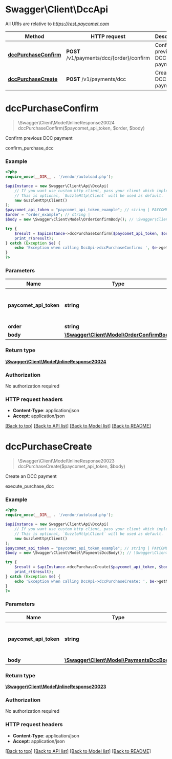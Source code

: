 # Swagger\Client\DccApi

All URIs are relative to *https://rest.paycomet.com*

Method | HTTP request | Description
------------- | ------------- | -------------
[**dccPurchaseConfirm**](DccApi.md#dccpurchaseconfirm) | **POST** /v1/payments/dcc/{order}/confirm | Confirm previous DCC payment
[**dccPurchaseCreate**](DccApi.md#dccpurchasecreate) | **POST** /v1/payments/dcc | Create an DCC payment

# **dccPurchaseConfirm**
> \Swagger\Client\Model\InlineResponse20024 dccPurchaseConfirm($paycomet_api_token, $order, $body)

Confirm previous DCC payment

confirm_purchase_dcc

### Example
```php
<?php
require_once(__DIR__ . '/vendor/autoload.php');

$apiInstance = new Swagger\Client\Api\DccApi(
    // If you want use custom http client, pass your client which implements `GuzzleHttp\ClientInterface`.
    // This is optional, `GuzzleHttp\Client` will be used as default.
    new GuzzleHttp\Client()
);
$paycomet_api_token = "paycomet_api_token_example"; // string | PAYCOMET API key (Authorization privilege required)
$order = "order_example"; // string | 
$body = new \Swagger\Client\Model\OrderConfirmBody(); // \Swagger\Client\Model\OrderConfirmBody | 

try {
    $result = $apiInstance->dccPurchaseConfirm($paycomet_api_token, $order, $body);
    print_r($result);
} catch (Exception $e) {
    echo 'Exception when calling DccApi->dccPurchaseConfirm: ', $e->getMessage(), PHP_EOL;
}
?>
```

### Parameters

Name | Type | Description  | Notes
------------- | ------------- | ------------- | -------------
 **paycomet_api_token** | **string**| PAYCOMET API key (Authorization privilege required) |
 **order** | **string**|  |
 **body** | [**\Swagger\Client\Model\OrderConfirmBody**](../Model/OrderConfirmBody.md)|  | [optional]

### Return type

[**\Swagger\Client\Model\InlineResponse20024**](../Model/InlineResponse20024.md)

### Authorization

No authorization required

### HTTP request headers

 - **Content-Type**: application/json
 - **Accept**: application/json

[[Back to top]](#) [[Back to API list]](../../README.md#documentation-for-api-endpoints) [[Back to Model list]](../../README.md#documentation-for-models) [[Back to README]](../../README.md)

# **dccPurchaseCreate**
> \Swagger\Client\Model\InlineResponse20023 dccPurchaseCreate($paycomet_api_token, $body)

Create an DCC payment

execute_purchase_dcc

### Example
```php
<?php
require_once(__DIR__ . '/vendor/autoload.php');

$apiInstance = new Swagger\Client\Api\DccApi(
    // If you want use custom http client, pass your client which implements `GuzzleHttp\ClientInterface`.
    // This is optional, `GuzzleHttp\Client` will be used as default.
    new GuzzleHttp\Client()
);
$paycomet_api_token = "paycomet_api_token_example"; // string | PAYCOMET API key (Authorization privilege required)
$body = new \Swagger\Client\Model\PaymentsDccBody(); // \Swagger\Client\Model\PaymentsDccBody | 

try {
    $result = $apiInstance->dccPurchaseCreate($paycomet_api_token, $body);
    print_r($result);
} catch (Exception $e) {
    echo 'Exception when calling DccApi->dccPurchaseCreate: ', $e->getMessage(), PHP_EOL;
}
?>
```

### Parameters

Name | Type | Description  | Notes
------------- | ------------- | ------------- | -------------
 **paycomet_api_token** | **string**| PAYCOMET API key (Authorization privilege required) |
 **body** | [**\Swagger\Client\Model\PaymentsDccBody**](../Model/PaymentsDccBody.md)|  | [optional]

### Return type

[**\Swagger\Client\Model\InlineResponse20023**](../Model/InlineResponse20023.md)

### Authorization

No authorization required

### HTTP request headers

 - **Content-Type**: application/json
 - **Accept**: application/json

[[Back to top]](#) [[Back to API list]](../../README.md#documentation-for-api-endpoints) [[Back to Model list]](../../README.md#documentation-for-models) [[Back to README]](../../README.md)

